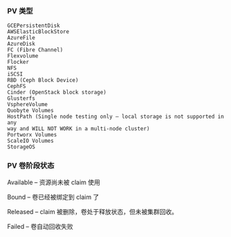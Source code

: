 ### PV 类型

```
GCEPersistentDisk
AWSElasticBlockStore
AzureFile
AzureDisk
FC (Fibre Channel)
Flexvolume
Flocker
NFS
iSCSI
RBD (Ceph Block Device)
CephFS
Cinder (OpenStack block storage)
Glusterfs
VsphereVolume
Quobyte Volumes
HostPath (Single node testing only – local storage is not supported in any
way and WILL NOT WORK in a multi-node cluster)
Portworx Volumes
ScaleIO Volumes
StorageOS
```

### PV 卷阶段状态

Available – 资源尚未被 claim 使用

Bound – 卷已经被绑定到 claim 了

Released – claim 被删除，卷处于释放状态，但未被集群回收。

Failed – 卷自动回收失败









